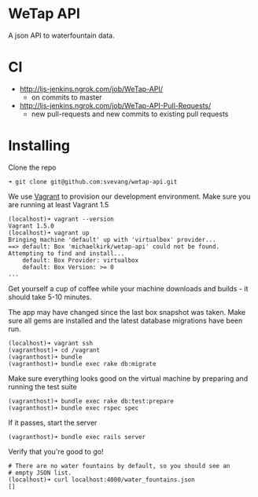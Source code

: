 WeTap API
=========

A json API to waterfountain data.

CI
=========

* http://ljs-jenkins.ngrok.com/job/WeTap-API/ 
    - on commits to master
* http://ljs-jenkins.ngrok.com/job/WeTap-API-Pull-Requests/ 
    - new pull-requests and new commits to existing pull requests

Installing
==========

Clone the repo

    ➜ git clone git@github.com:svevang/wetap-api.git

We use [Vagrant](https://www.vagrantup.com/) to provision our development environment. 
Make sure you are running at least Vagrant 1.5

    (localhost)➜ vagrant --version
    Vagrant 1.5.0
    (localhost)➜ vagrant up
    Bringing machine 'default' up with 'virtualbox' provider...
    ==> default: Box 'michaelkirk/wetap-api' could not be found. Attempting to find and install...
        default: Box Provider: virtualbox
        default: Box Version: >= 0
    ...

Get yourself a cup of coffee while your machine downloads and builds -
it should take 5-10 minutes.


The app may have changed since the last box snapshot was taken. Make
sure all gems are installed and the latest database migrations have been
run.

    (localhost)➜ vagrant ssh
    (vagranthost)➜ cd /vagrant
    (vagranthost)➜ bundle
    (vagranthost)➜ bundle exec rake db:migrate

Make sure everything looks good on the virtual machine by preparing and
running the test suite

    (vagranthost)➜ bundle exec rake db:test:prepare
    (vagranthost)➜ bundle exec rspec spec

If it passes, start the server

    (vagranthost)➜ bundle exec rails server


Verify that you're good to go!

    # There are no water fountains by default, so you should see an
    # empty JSON list.
    (localhost)➜ curl localhost:4000/water_fountains.json
    []
